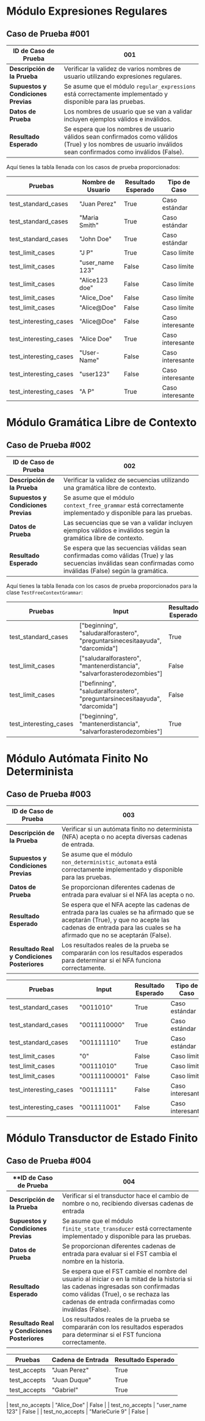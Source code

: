 # **Módulo Expresiones Regulares**

## **Caso de Prueba #001**

| **ID de Caso de Prueba** | 001                                                     |
|-------------------------|----------------------------------------------------------|
| **Descripción de la Prueba** | Verificar la validez de varios nombres de usuario utilizando expresiones regulares. |
| **Supuestos y Condiciones Previas** | Se asume que el módulo `regular_expressions` está correctamente implementado y disponible para las pruebas. |
| **Datos de Prueba** | Los nombres de usuario que se van a validar incluyen ejemplos válidos e inválidos. |
| **Resultado Esperado** | Se espera que los nombres de usuario válidos sean confirmados como válidos (True) y los nombres de usuario inválidos sean confirmados como inválidos (False). |

Aquí tienes la tabla llenada con los casos de prueba proporcionados:

| **Pruebas**         | **Nombre de Usuario**  | **Resultado Esperado** | **Tipo de Caso**   |
|---------------------|-------------------------|------------------------|--------------------|
| test_standard_cases | "Juan Perez"            | True                   | Caso estándar      |
| test_standard_cases | "Maria Smith"           | True                   | Caso estándar      |
| test_standard_cases | "John Doe"              | True                   | Caso estándar      |
| test_limit_cases    | "J P"                   | True                   | Caso límite        |
| test_limit_cases    | "user_name 123"         | False                  | Caso límite        |
| test_limit_cases    | "Alice123 doe"          | False                  | Caso límite        |
| test_limit_cases    | "Alice_Doe"             | False                  | Caso límite        |
| test_limit_cases    | "Alice@Doe"            | False                  | Caso límite        |
| test_interesting_cases | "Alice@Doe"          | False                  | Caso interesante   |
| test_interesting_cases | "Alice Doe"          | True                   | Caso interesante   |
| test_interesting_cases | "User-Name"          | False                  | Caso interesante   |
| test_interesting_cases | "user123"            | False                  | Caso interesante   |
| test_interesting_cases | "A P"                | True                   | Caso interesante   |


# **Módulo Gramática Libre de Contexto**

## **Caso de Prueba #002**

| **ID de Caso de Prueba** | 002                                                   |
|-------------------------|----------------------------------------------------------|
| **Descripción de la Prueba** | Verificar la validez de secuencias utilizando una gramática libre de contexto. |
| **Supuestos y Condiciones Previas** | Se asume que el módulo `context_free_grammar` está correctamente implementado y disponible para las pruebas. |
| **Datos de Prueba** | Las secuencias que se van a validar incluyen ejemplos válidos e inválidos según la gramática libre de contexto. |
| **Resultado Esperado** | Se espera que las secuencias válidas sean confirmadas como válidas (True) y las secuencias inválidas sean confirmadas como inválidas (False) según la gramática. |

Aquí tienes la tabla llenada con los casos de prueba proporcionados para la clase `TestFreeContextGrammar`:

| **Pruebas**         | **Input**                                      | **Resultado Esperado** | **Tipo de Caso**   |
|---------------------|-----------------------------------------------|------------------------|--------------------|
| test_standard_cases | ["beginning", "saludaralforastero", "preguntarsinecesitaayuda", "darcomida"] | True                   | Caso estándar      |
| test_limit_cases    | ["saludaralforastero", "mantenerdistancia", "salvarforasterodezombies"] | False                  | Caso límite        |
| test_limit_cases    | ["befinning", "saludaralforastero", "preguntarsinecesitaayuda", "darcomida"] | False                  | Caso límite        |
| test_interesting_cases | ["beginning", "mantenerdistancia", "salvarforasterodezombies"] | True                   | Caso interesante   |

# **Módulo Autómata Finito No Determinista**

## **Caso de Prueba #003**

| **ID de Caso de Prueba** | 003                                                      |
|-------------------------|----------------------------------------------------------|
| **Descripción de la Prueba** | Verificar si un autómata finito no determinista (NFA) acepta o no acepta diversas cadenas de entrada. |
| **Supuestos y Condiciones Previas** | Se asume que el módulo `non_deterministic_automata` está correctamente implementado y disponible para las pruebas. |
| **Datos de Prueba** | Se proporcionan diferentes cadenas de entrada para evaluar si el NFA las acepta o no. |
| **Resultado Esperado** | Se espera que el NFA acepte las cadenas de entrada para las cuales se ha afirmado que se aceptarán (True), y que no acepte las cadenas de entrada para las cuales se ha afirmado que no se aceptarán (False). |
| **Resultado Real y Condiciones Posteriores** | Los resultados reales de la prueba se compararán con los resultados esperados para determinar si el NFA funciona correctamente. |

| **Pruebas**         | **Input**   | **Resultado Esperado** | **Tipo de Caso**   |
|---------------------|-------------|------------------------|--------------------|
| test_standard_cases | "0011010"   | True                   | Caso estándar      |
| test_standard_cases | "0011110000" | True                   | Caso estándar      |
| test_standard_cases | "001111110"  | True                   | Caso estándar      |
| test_limit_cases    | "0"         | False                  | Caso límite        |
| test_limit_cases    | "00111010"  | True                   | Caso límite        |
| test_limit_cases    | "00111100001" | False                  | Caso límite        |
| test_interesting_cases | "00111111" | False                  | Caso interesante   |
| test_interesting_cases | "001111001" | False                  | Caso interesante   |

# **Módulo Transductor de Estado Finito**

## **Caso de Prueba #004**

| **ID de Caso de Prueba | 004                                                        |
|------------------------|------------------------------------------------------------|
| **Descripción de la Prueba** | Verificar si el transductor hace el cambio de nombre o no, recibiendo diversas cadenas de entrada |
| **Supuestos y Condiciones Previas** | Se asume que el módulo `finite_state_transducer` está correctamente implementado y disponible para las pruebas. |
| **Datos de Prueba** | Se proporcionan diferentes cadenas de entrada para evaluar si el FST cambia el nombre en la historia. |
| **Resultado Esperado** | Se espera que el FST cambie el nombre del usuario al iniciar o en la mitad de la historia si las cadenas ingresadas son confirmadas como válidas (True), o se rechaza las cadenas de entrada confirmadas como inválidas (False). |
| **Resultado Real y Condiciones Posteriores** | Los resultados reales de la prueba se compararán con los resultados esperados para determinar si el FST funciona correctamente. |

| **Pruebas** | **Cadena de Entrada** | **Resultado Esperado** |
|-------------|-----------------------|------------------------|
| test_accepts | "Juan Perez" | True |
| test_accepts | "Juan Duque" | True |
| test_accepts | "Gabriel" | True |

| test_no_accepts | "Alice_Doe" | False |
| test_no_accepts | "user_name 123" | False |
| test_no_accepts | "MarieCurie 9" | False |
